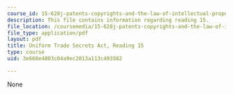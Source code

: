 ```yaml
---
course_id: 15-628j-patents-copyrights-and-the-law-of-intellectual-property-spring-2013
description: This file contains information regarding reading 15.
file_location: /coursemedia/15-628j-patents-copyrights-and-the-law-of-intellectual-property-spring-2013/3e668e4003c04a9ec2013a113c493582_MIT15_628JS13_read15.pdf
file_type: application/pdf
layout: pdf
title: Uniform Trade Secrets Act, Reading 15
type: course
uid: 3e668e4003c04a9ec2013a113c493582

---
```

None